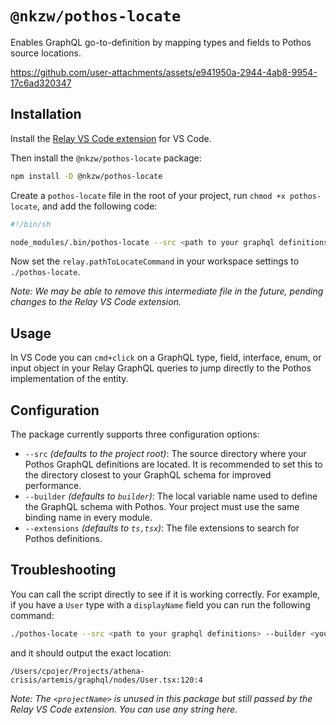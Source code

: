 # `@nkzw/pothos-locate`

Enables GraphQL go-to-definition by mapping types and fields to Pothos source locations.

https://github.com/user-attachments/assets/e941950a-2944-4ab8-9954-17c6ad320347

## Installation

Install the [Relay VS Code extension](https://marketplace.visualstudio.com/items?itemName=meta.relay) for VS Code.

Then install the `@nkzw/pothos-locate` package:

```bash
npm install -D @nkzw/pothos-locate
```

Create a `pothos-locate` file in the root of your project, run `chmod +x pothos-locate`, and add the following code:

```bash
#!/bin/sh

node_modules/.bin/pothos-locate --src <path to your graphql definitions> "$@"
```

Now set the `relay.pathToLocateCommand` in your workspace settings to `./pothos-locate`.

_Note: We may be able to remove this intermediate file in the future, pending changes to the Relay VS Code extension._

## Usage

In VS Code you can `cmd+click` on a GraphQL type, field, interface, enum, or input object in your Relay GraphQL queries to jump directly to the Pothos implementation of the entity.

## Configuration

The package currently supports three configuration options:

- `--src` _(defaults to the project root)_: The source directory where your Pothos GraphQL definitions are located. It is recommended to set this to the directory closest to your GraphQL schema for improved performance.
- `--builder` _(defaults to `builder`)_: The local variable name used to define the GraphQL schema with Pothos. Your project must use the same binding name in every module.
- `--extensions` _(defaults to `ts,tsx`)_: The file extensions to search for Pothos definitions.

## Troubleshooting

You can call the script directly to see if it is working correctly. For example, if you have a `User` type with a `displayName` field you can run the following command:

```bash
./pothos-locate --src <path to your graphql definitions> --builder <your builder variable name> '<projectName>' User.displayName
```

and it should output the exact location:

```
/Users/cpojer/Projects/athena-crisis/artemis/graphql/nodes/User.tsx:120:4
```

_Note: The `<projectName>` is unused in this package but still passed by the Relay VS Code extension. You can use any string here._
